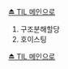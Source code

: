 [⏏️ TIL 메인으로](https://github.com/IgnacioSEO/TIL#today-i-learned-til)

1. 구조분해할당
2. 호이스팅

[⏏️ TIL 메인으로](https://github.com/IgnacioSEO/TIL#today-i-learned-til)

